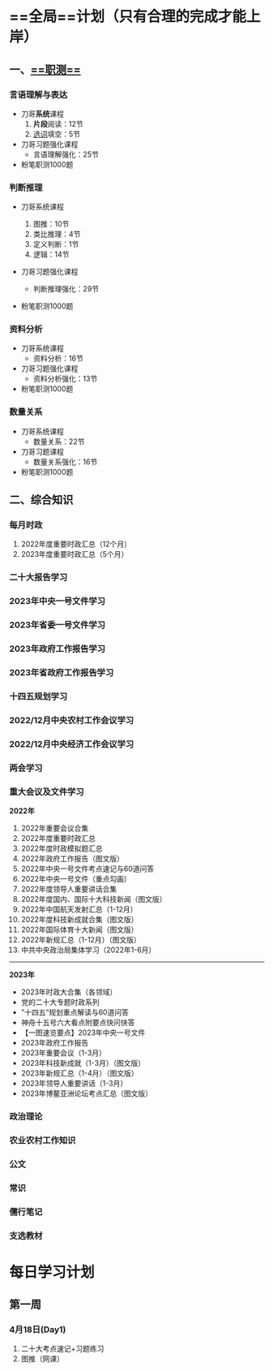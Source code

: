 # ==全局==计划（只有合理的完成才能上岸）
## 一、<u>==职测==</u>

<!-- tabs:start -->
### **言语理解与表达**
- 刀哥<b>系统</b>课程
  1. <b>片段</b>阅读：12节
  2. <u>选词</u>填空：5节 
- 刀哥习题强化课程
  - 言语理解强化：25节 
- 粉笔职测1000题

### **判断推理**
- 刀哥系统课程
  1. 图推：10节
  2. 类比推理：4节
  3. 定义判断：1节
  4. 逻辑：14节
    
- 刀哥习题强化课程
  - 判断推理强化：29节
- 粉笔职测1000题
  
### **资料分析**
- 刀哥系统课程
  - 资料分析：16节 
- 刀哥习题强化课程
  - 资料分析强化：13节
- 粉笔职测1000题
  
### **数量关系**
- 刀哥系统课程
  - 数量关系：22节
- 刀哥习题课程
  - 数量关系强化：16节
- 粉笔职测1000题
  
<!-- tabs:end -->

## 二、综合知识

<!-- tabs:start -->
### **每月时政**
1. 2022年度重要时政汇总（12个月）
2. 2023年度重要时政汇总（5个月）
### **二十大报告学习**

### **2023年中央一号文件学习**

### **2023年省委一号文件学习**

### **2023年政府工作报告学习**

### **2023年省政府工作报告学习**

### **十四五规划学习**

### **2022/12月中央农村工作会议学习**

### **2022/12月中央经济工作会议学习**

### **两会学习**

### **重大会议及文件学习**
**2022年**
1. 2022年重要会议合集
2. 2022年度重要时政汇总
3. 2022年度时政模拟题汇总
4. 2022年政府工作报告（图文版）
5. 2022年中央一号文件考点速记与60道问答
6. 2022年中央一号文件（重点勾画）
7. 2022年度领导人重要讲话合集
8. 2022年度国内、国际十大科技新闻（图文版）
9. 2022年中国航天发射汇总（1-12月）
10. 2022年度科技新成就合集（图文版）
11. 2022年国际体育十大新闻（图文版）
12. 2022年新规汇总（1-12月）（图文版）
13. 中共中央政治局集体学习（2022年1-6月）
---
**2023年**
- 2023年时政大合集（各领域）
- 党的二十大专题时政系列
- ”十四五“规划重点解读与60道问答
- 神舟十五号六大看点附要点快问快答
- 【一图速览要点】2023年中央一号文件
- 2023年政府工作报告
- 2023年重要会议（1-3月）
- 2023年科技新成就（1-3月）（图文版）
- 2023年新规汇总（1-4月）（图文版）
- 2023年领导人重要讲话（1-3月）
- 2023年博鳌亚洲论坛考点汇总（图文版）
  
### **政治理论**

### **农业农村工作知识**

### **公文**

### **常识**

### **儒行笔记**

### **支选教材**

<!-- tabs:end -->

# 每日学习计划

## 第一周

<!-- tabs:start -->
### **4月18日(Day1)**
1. 二十大考点速记+习题练习
2. 图推（网课）

<!-- tabs:end -->